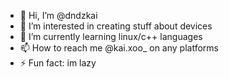 - 👋 Hi, I’m @dndzkai
- 👀 I’m interested in creating stuff about devices
- 🌱 I’m currently learning linux/c++ languages 
- 📫 How to reach me @kai.xoo_ on any platforms
- ⚡ Fun fact: im lazy
